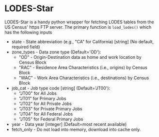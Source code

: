 # LODES-Star

LODES-Star is a handy python wrapper for fetching LODES tables from the US Census' https FTP server. The primary function is `load_lodes()` which has the following inputs

- state - State abbreviation (e.g., "CA" for California) [string] (No default, required field)
- zone_types - Data zone type (Default='OD'):
  - "OD" - Origin-Destination data as home and work location by Census Block
  - "RAC" - Residence Area Characteristics (i.e., origins) by Census Block
  - "WAC" - Work Area Characteristics (i.e., destinations) by Census Block
- job_cat - Job type code [string] (Default='JT00'):
  - "JT00" for All Jobs
  - "JT01" for Primary Jobs
  - "JT02" for All Private Jobs
  - "JT03" for Private Primary Jobs
  - "JT04" for All Federal Jobs
  - "JT05" for Federal Primary Jobs 
- year - Data year [integer] (Default=most recent available)
- fetch_only - Do not load into memory, download into cache only.
